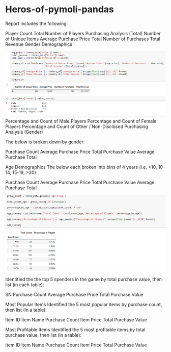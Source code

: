 # Heros-of-pymoli-pandas
Report includes the following:


Player Count
Total Number of Players
Purchasing Analysis (Total)
Number of Unique Items
Average Purchase Price
Total Number of Purchases
Total Revenue
Gender Demographics

![gender](genders.PNG)
Percentage and Count of Male Players
Percentage and Count of Female Players
Percentage and Count of Other / Non-Disclosed
Purchasing Analysis (Gender)


The below is broken down by gender:

Purchase Count
Average Purchase Price
Total Purchase Value
Average Purchase Total 





Age Demographics
The below each broken into bins of 4 years (i.e. <10, 10-14, 15-19, >20)

Purchase Count
Average Purchase Price
Total Purchase Value
Average Purchase Total 

![age](age_count.PNG)





Identified the the top 5 spenders in the game by total purchase value, then list (in each table):

SN
Purchase Count
Average Purchase Price
Total Purchase Value





Most Popular Items
Identified the 5 most popular items by purchase count, then list (in a table):

Item ID
Item Name
Purchase Count
Item Price
Total Purchase Value





Most Profitable Items
Identified the 5 most profitable items by total purchase value, then list (in a table):

Item ID
Item Name
Purchase Count
Item Price
Total Purchase Value
